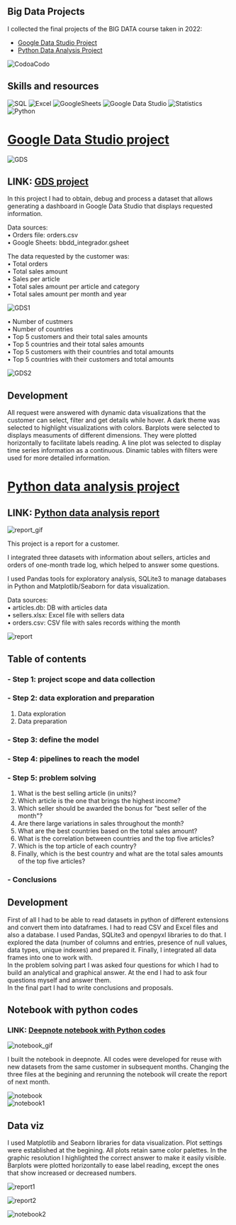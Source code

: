 ##  Big Data Projects

I collected the final projects of the BIG DATA course taken in 2022:

- [Google Data Studio Project](https://datastudio.google.com/s/uEVVnRH041U)
- [Python Data Analysis Project](https://deepnote.com/@data-analysis-352e/Big-Data-Final-Project-Di-Giacomo-Melisa-97af6527-c629-4060-9781-4e1541ce282d)

![CodoaCodo](images/CaC.png)


## Skills and resources  

![SQL](https://img.shields.io/badge/-SQL-00758F?logo=mySQL&logoColor=white&style=flat) 
![Excel](https://img.shields.io/badge/-Excel-28573c?logo=microsoftexcel&logoColor=white&style=flat) 
![GoogleSheets](https://img.shields.io/badge/-Google%20Sheets-2dd3b1?logo=googlesheets&logoColor=white&style=flat)
![Google Data Studio](https://img.shields.io/badge/-Google%20Data%20Studio-1a73e8?logo=Google&logoColor=white&style=flat) 
![Statistics](https://img.shields.io/badge/-Statistics-00a7c4?logo=Statistics&logoColor=white&style=flat) 
![Python](https://img.shields.io/badge/-Python-34729a?logo=python&logoColor=white&style=flat)

# [Google Data Studio project](https://datastudio.google.com/s/uEVVnRH041U)

![GDS](images/gds.gif)

## LINK: [GDS project](https://datastudio.google.com/s/uEVVnRH041U)

In this project I had to obtain, debug and process a dataset that allows generating a dashboard in Google Data Studio that displays requested information.

Data sources:  
• Orders file: orders.csv  
• Google Sheets: bbdd_integrador.gsheet

The data requested by the customer was:  
• Total orders  
• Total sales amount  
• Sales per article  
• Total sales amount per article and category  
• Total sales amount per month and year  

![GDS1](images/GDS1.png)

• Number of custmers  
• Number of countries  
• Top 5 customers and their total sales amounts  
• Top 5 countries and their total sales amounts  
• Top 5 customers with their countries and total amounts  
• Top 5 countries with their customers and total amounts

![GDS2](images/GDS2.png)

## Development

All request were answered with dynamic data visualizations that the customer can select, filter and get details while hover. A dark theme was selected to highlight visualizations with colors. Barplots were selected to displays measuments of different dimensions. They were plotted horizontally to facilitate labels reading. A line plot was selected to display time series information as a continuous. Dinamic tables with filters were used for more detailed information.


# [Python data analysis project](https://deepnote.com/@data-analysis-352e/Big-Data-Final-Project-Di-Giacomo-Melisa-97af6527-c629-4060-9781-4e1541ce282d) 

## LINK: [Python data analysis report](https://deepnote.com/@data-analysis-352e/Big-Data-Final-Project-Di-Giacomo-Melisa-97af6527-c629-4060-9781-4e1541ce282d) 

![report_gif](images/report.gif)  

This project is a report for a customer.

I integrated three datasets with information about sellers, articles and orders of one-month trade log, which helped to answer some questions.

I used Pandas tools for exploratory analysis, SQLite3 to manage databases in Python and Matplotlib/Seaborn for data visualization.

Data sources:  
• articles.db: DB with articles data  
• sellers.xlsx: Excel file with sellers data  
• orders.csv: CSV file with sales records withing the month  

![report](images/report.png)  

## Table of contents  
### - Step 1: project scope and data collection  
### - Step 2: data exploration and preparation  
1. Data exploration  
2. Data preparation  
### - Step 3: define the model  
### - Step 4: pipelines to reach the model  
### - Step 5: problem solving  
1. What is the best selling article (in units)?  
2. Which article is the one that brings the highest income?  
3. Which seller should be awarded the bonus for "best seller of the month"?  
4. Are there large variations in sales throughout the month?  
5. What are the best countries based on the total sales amount?  
6. What is the correlation between countries and the top five articles?  
7. Which is the top article of each country?  
8. Finally, which is the best country and what are the total sales amounts of the top five articles?  
### - Conclusions    

## Development

First of all I had to be able to read datasets in python of different extensions and convert them into dataframes. I had to read CSV and Excel files and also a database. I used Pandas, SQLite3 and openpyxl libraries to do that.
I explored the data (number of columns and entries, presence of null values, data types, unique indexes) and prepared it. Finally, I integrated all data frames into one to work with.  
In the problem solving part I was asked four questions for which I had to build an analytical and graphical answer. At the end I had to ask four questions myself and answer them.  
In the final part I had to write conclusions and proposals.  

## Notebook with python codes

### LINK: [Deepnote notebook with Python codes](https://deepnote.com/workspace/data-analysis-352e-ba39934f-0d8a-43eb-90d5-dfcaac9dda1c/project/Big-Data-Final-Project-Di-Giacomo-Melisa-97af6527-c629-4060-9781-4e1541ce282d/%2FBigData_Project.ipynb) 

![notebook_gif](images/notebook.gif) 

I built the notebook in deepnote. All codes were developed for reuse with new datasets from the same customer in subsequent months. Changing the three files at the begining and rerunning the notebook will create the report of next month.

![notebook](images/notebook.png)   
![notebook1](images/notebook1.png) 


## Data viz

I used Matplotlib and Seaborn libraries for data visualization. Plot settings were established at the begining. All plots retain same color palettes. In the graphic resolution I highlighted the correct answer to make it easily visible. Barplots were plotted horizontally to ease label reading, except the ones that show increased or decreased numbers.

![report1](images/report1.png) 

![report2](images/report2.png) 

![notebook2](images/notebook2.png) 